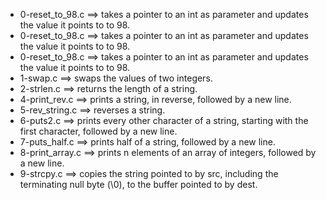 - 0-reset_to_98.c ==>	takes a pointer to an int as parameter and updates the value it points to to 98.
- 0-reset_to_98.c ==>	takes a pointer to an int as parameter and updates the value it points to to 98.
- 0-reset_to_98.c ==>	takes a pointer to an int as parameter and updates the value it points to to 98.
- 1-swap.c ==>	swaps the values of two integers.
- 2-strlen.c ==>	returns the length of a string.
- 4-print_rev.c ==>	prints a string, in reverse, followed by a new line.
- 5-rev_string.c ==>	reverses a string.
- 6-puts2.c ==>	 prints every other character of a string, starting with the first character, followed by a new line.
- 7-puts_half.c ==>	 prints half of a string, followed by a new line.
- 8-print_array.c ==>	 prints n elements of an array of integers, followed by a new line.
- 9-strcpy.c ==>	  copies the string pointed to by src, including the terminating null byte (\0), to the buffer pointed to by dest.
